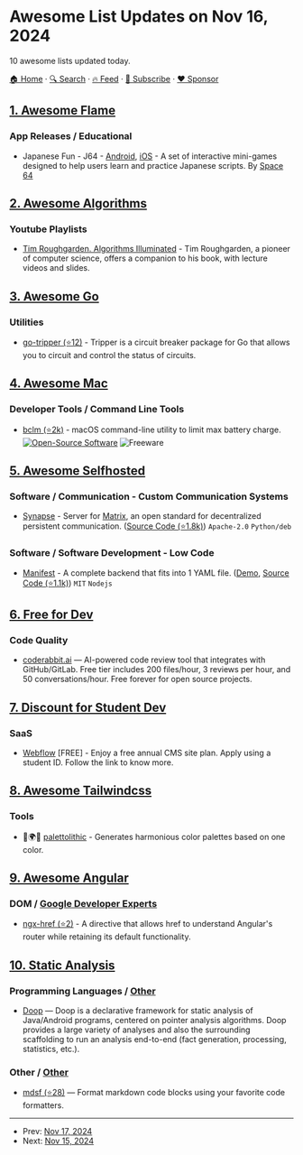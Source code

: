 # Awesome List Updates on Nov 16, 2024

10 awesome lists updated today.

[🏠 Home](/README.md) · [🔍 Search](https://www.trackawesomelist.com/search/) · [🔥 Feed](https://www.trackawesomelist.com/rss.xml) · [📮 Subscribe](https://trackawesomelist.us17.list-manage.com/subscribe?u=d2f0117aa829c83a63ec63c2f&id=36a103854c) · [❤️  Sponsor](https://github.com/sponsors/theowenyoung)



## [1. Awesome Flame](/content/flame-engine/awesome-flame/README.md)

### App Releases / Educational

*   Japanese Fun - J64 - [Android](https://play.google.com/store/apps/details?id=com.space64.japanese), [iOS](https://apps.apple.com/us/app/japanese-fun-j64/id6737459351) - A set of interactive mini-games designed to help users learn and practice Japanese scripts. By [Space 64](https://space64.xyz/)

## [2. Awesome Algorithms](/content/tayllan/awesome-algorithms/README.md)

### Youtube Playlists

*   [Tim Roughgarden. Algorithms Illuminated](https://www.algorithmsilluminated.org/) - Tim Roughgarden, a pioneer of computer science, offers a companion to his book, with lecture videos and slides.

## [3. Awesome Go](/content/avelino/awesome-go/README.md)

### Utilities

*   [go-tripper (⭐12)](https://github.com/rajnandan1/go-tripper) - Tripper is a circuit breaker package for Go that allows you to circuit and control the status of circuits.

## [4. Awesome Mac](/content/jaywcjlove/awesome-mac/README.md)

### Developer Tools / Command Line Tools

*   [bclm (⭐2k)](https://github.com/zackelia/bclm) - macOS command-line utility to limit max battery charge. [![Open-Source Software](https://jaywcjlove.github.io/sb/ico/min-oss.svg "Open Source Software")](https://github.com/zackelia/bclm) ![Freeware](https://jaywcjlove.github.io/sb/ico/min-free.svg "Freeware")

## [5. Awesome Selfhosted](/content/awesome-selfhosted/awesome-selfhosted/README.md)

### Software / Communication - Custom Communication Systems

*   [Synapse](https://element-hq.github.io/synapse/latest/index.html) - Server for [Matrix](https://matrix.org/), an open standard for decentralized persistent communication. ([Source Code (⭐1.8k)](https://github.com/element-hq/synapse)) `Apache-2.0` `Python/deb`

### Software / Software Development - Low Code

*   [Manifest](https://manifest.build) - A complete backend that fits into 1 YAML file. ([Demo](https://manifest.new), [Source Code (⭐1.1k)](https://github.com/mnfst/manifest)) `MIT` `Nodejs`

## [6. Free for Dev](/content/ripienaar/free-for-dev/README.md)

### Code Quality

*   [coderabbit.ai](https://coderabbit.ai) — AI-powered code review tool that integrates with GitHub/GitLab. Free tier includes 200 files/hour, 3 reviews per hour, and 50 conversations/hour. Free forever for open source projects.

## [7. Discount for Student Dev](/content/AchoArnold/discount-for-student-dev/README.md)

### SaaS

*   [Webflow](https://webflow.com/classroom/student-application) \[FREE] - Enjoy a free annual CMS site plan. Apply using a student ID. Follow the link to know more.

## [8. Awesome Tailwindcss](/content/aniftyco/awesome-tailwindcss/README.md)

### Tools

*   🎨🌍🔧 [palettolithic](https://palettolithic.com) - Generates harmonious color palettes based on one color.

## [9. Awesome Angular](/content/PatrickJS/awesome-angular/README.md)

### DOM / [Google Developer Experts](https://developers.google.com/experts/all/technology/web-technologies)

*   [ngx-href (⭐2)](https://github.com/rbalet/ngx-href) - A directive that allows href to understand Angular's router while retaining its default functionality.

## [10. Static Analysis](/content/analysis-tools-dev/static-analysis/README.md)

### Programming Languages / [Other](#other-1)

*   [Doop](https://plast-lab.github.io/doop-pldi15-tutorial/) — Doop is a declarative framework for static analysis of Java/Android programs, centered on pointer analysis algorithms. Doop provides a large variety of analyses and also the surrounding scaffolding to run an analysis end-to-end (fact generation, processing, statistics, etc.).

### Other / [Other](#other-1)

*   [mdsf (⭐28)](https://github.com/hougesen/mdsf) — Format markdown code blocks using your favorite code formatters.

---

- Prev: [Nov 17, 2024](/content/2024/11/17/README.md)
- Next: [Nov 15, 2024](/content/2024/11/15/README.md)